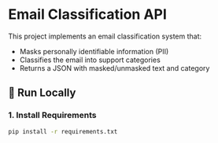 # Email Classification API

This project implements an email classification system that:
- Masks personally identifiable information (PII)
- Classifies the email into support categories
- Returns a JSON with masked/unmasked text and category

## 🚀 Run Locally

### 1. Install Requirements
```bash
pip install -r requirements.txt
